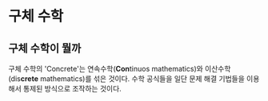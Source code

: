 # 구체 수학

## 구체 수학이 뭘까

구체 수학의 'Concrete'는 연속수학(**Con**tinuos mathematics)와 이산수학(dis**crete** mathematics)를 섞은 것이다.
수학 공식들을 일단 문제 해결 기법들을 이용해서 통제된 방식으로 조작하는 것이다.